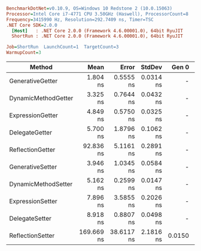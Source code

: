 ``` ini

BenchmarkDotNet=v0.10.9, OS=Windows 10 Redstone 2 (10.0.15063)
Processor=Intel Core i7-4771 CPU 3.50GHz (Haswell), ProcessorCount=8
Frequency=3415990 Hz, Resolution=292.7409 ns, Timer=TSC
.NET Core SDK=2.0.0
  [Host]   : .NET Core 2.0.0 (Framework 4.6.00001.0), 64bit RyuJIT
  ShortRun : .NET Core 2.0.0 (Framework 4.6.00001.0), 64bit RyuJIT

Job=ShortRun  LaunchCount=1  TargetCount=3  
WarmupCount=3  

```
 |              Method |       Mean |      Error |    StdDev |  Gen 0 | Allocated |
 |-------------------- |-----------:|-----------:|----------:|-------:|----------:|
 |    GenerativeGetter |   1.804 ns |  0.5555 ns | 0.0314 ns |      - |       0 B |
 | DynamicMethodGetter |   3.325 ns |  0.7644 ns | 0.0432 ns |      - |       0 B |
 |    ExpressionGetter |   4.849 ns |  0.5750 ns | 0.0325 ns |      - |       0 B |
 |      DelegateGetter |   5.700 ns |  1.8796 ns | 0.1062 ns |      - |       0 B |
 |    ReflectionGetter |  92.836 ns |  5.1161 ns | 0.2891 ns |      - |       0 B |
 |    GenerativeSetter |   3.946 ns |  1.0345 ns | 0.0584 ns |      - |       0 B |
 | DynamicMethodSetter |   5.162 ns |  0.2599 ns | 0.0147 ns |      - |       0 B |
 |    ExpressionSetter |   7.896 ns |  3.5855 ns | 0.2026 ns |      - |       0 B |
 |      DelegateSetter |   8.918 ns |  0.8807 ns | 0.0498 ns |      - |       0 B |
 |    ReflectionSetter | 169.669 ns | 38.6117 ns | 2.1816 ns | 0.0150 |      64 B |
